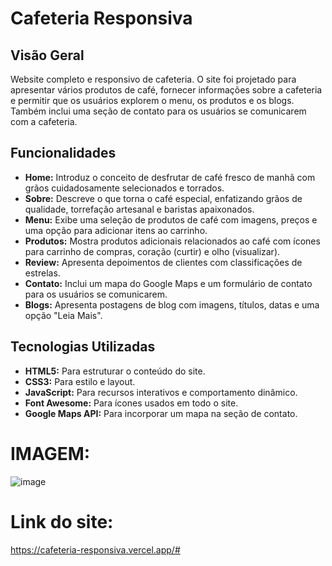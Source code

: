 # Cafeteria Responsiva

## Visão Geral

Website completo e responsivo de cafeteria. O site foi projetado para apresentar vários produtos de café, fornecer informações sobre a cafeteria e permitir que os usuários explorem o menu, os produtos e os blogs. Também inclui uma seção de contato para os usuários se comunicarem com a cafeteria.

## Funcionalidades

- **Home:** Introduz o conceito de desfrutar de café fresco de manhã com grãos cuidadosamente selecionados e torrados.
- **Sobre:** Descreve o que torna o café especial, enfatizando grãos de qualidade, torrefação artesanal e baristas apaixonados.
- **Menu:** Exibe uma seleção de produtos de café com imagens, preços e uma opção para adicionar itens ao carrinho.
- **Produtos:** Mostra produtos adicionais relacionados ao café com ícones para carrinho de compras, coração (curtir) e olho (visualizar).
- **Review:** Apresenta depoimentos de clientes com classificações de estrelas.
- **Contato:** Inclui um mapa do Google Maps e um formulário de contato para os usuários se comunicarem.
- **Blogs:** Apresenta postagens de blog com imagens, títulos, datas e uma opção "Leia Mais".

## Tecnologias Utilizadas

- **HTML5:** Para estruturar o conteúdo do site.
- **CSS3:** Para estilo e layout.
- **JavaScript:** Para recursos interativos e comportamento dinâmico.
- **Font Awesome:** Para ícones usados em todo o site.
- **Google Maps API:** Para incorporar um mapa na seção de contato.

# IMAGEM: 

   ![image](https://github.com/stephanymdias/cafeteria/assets/130869859/f6afea1c-3e70-4651-a7fb-7d969369c9e9)

# Link do site:

https://cafeteria-responsiva.vercel.app/#
